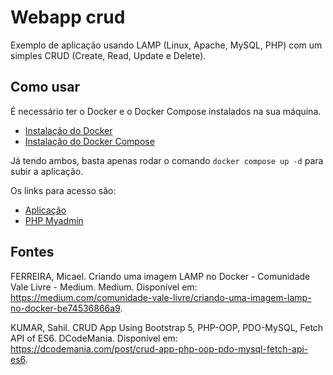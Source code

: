 # Webapp crud

Exemplo de aplicação usando LAMP (Linux, Apache, MySQL, PHP) com um simples CRUD (Create, Read, Update e Delete).

## Como usar

É necessário ter o Docker e o Docker Compose instalados na sua máquina.

* [Instalação do Docker](https://docs.docker.com/engine/install/)
* [Instalação do Docker Compose](https://docs.docker.com/compose/install/)

Já tendo ambos, basta apenas rodar o comando `docker compose up -d` para subir a aplicação.

Os links para acesso são:

* [Aplicação](http://localhost:8001/)
* [PHP Myadmin](http://localhost:8000/)

## Fontes

FERREIRA, Micael. Criando uma imagem LAMP no Docker - Comunidade Vale Livre - Medium. Medium. Disponível em: <https://medium.com/comunidade-vale-livre/criando-uma-imagem-lamp-no-docker-be74536866a9>.

KUMAR, Sahil. CRUD App Using Bootstrap 5, PHP-OOP, PDO-MySQL, Fetch API of ES6. DCodeMania. Disponível em: <https://dcodemania.com/post/crud-app-php-oop-pdo-mysql-fetch-api-es6>.
‌